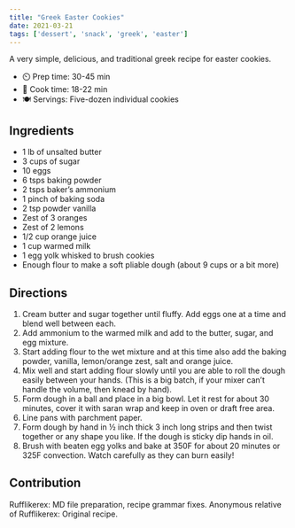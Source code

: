 ```yaml
---
title: "Greek Easter Cookies"
date: 2021-03-21
tags: ['dessert', 'snack', 'greek', 'easter']
---
```


A very simple, delicious, and traditional greek recipe for easter cookies.

- ⏲️ Prep time: 30-45 min
- 🍳 Cook time: 18-22 min
- 🍽️ Servings: Five-dozen individual cookies

## Ingredients

- 1 lb of unsalted butter
- 3 cups of sugar
- 10 eggs
- 6 tsps baking powder
- 2 tsps baker’s ammonium	
- 1 pinch of baking soda
- 2 tsp powder vanilla
- Zest of 3 oranges
- Zest of 2 lemons
- 1/2 cup orange juice
- 1 cup warmed milk
- 1 egg yolk whisked to brush cookies
- Enough flour to make a soft pliable dough (about 9 cups or a bit more)

## Directions

1. Cream butter and sugar together until fluffy.  Add eggs one at a time and blend well between each.
2. Add ammonium to the warmed milk and add to the butter, sugar, and egg mixture.
3. Start adding flour to the wet mixture and at this time also add the baking powder, vanilla, lemon/orange zest, salt and orange juice.  
4. Mix well and start adding flour slowly until you are able to roll the dough easily between your hands. (This is a big batch, if your mixer can’t handle the volume, then knead by hand).
5. Form dough in a ball and place in a big bowl.  Let it rest for about 30 minutes, cover it with saran wrap and keep in oven or draft free area.
6. Line pans with parchment paper.
7. Form dough by hand in ½ inch thick 3 inch long strips and then twist together or any shape you like.  If the dough is sticky dip hands in oil.
8. Brush with beaten egg yolks and bake at 350F for about 20 minutes or 325F convection.  Watch carefully as they can burn easily!

## Contribution

Rufflikerex: MD file preparation, recipe grammar fixes.
Anonymous relative of Rufflikerex: Original recipe.
